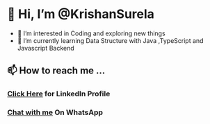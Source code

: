 # 👋 Hi, I’m @KrishanSurela
- 👀 I’m interested in Coding and exploring new things
- 🌱 I’m currently learning Data Structure with Java ,TypeScript and Javascript Backend 
## 📫 How to reach me ... 

### [Click Here](https://www.linkedin.com/in/krishan-kumar-surela-55b9641a1/) for LinkedIn Profile   
### [Chat with me](https://wa.me/+918505039050) On WhatsApp

<!---
KrishanSurela/KrishanSurela is a ✨ special ✨ repository because its `README.md` (this file) appears on your GitHub profile.
You can click the Preview link to take a look at your changes.
--->
